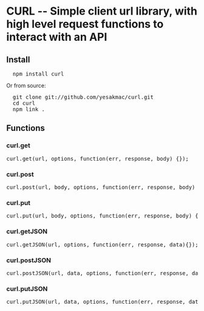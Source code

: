 # CURL -- Simple client url library, with high level request functions to interact with an API

## Install

<pre>
  npm install curl
</pre>

Or from source:
<pre>
  git clone git://github.com/yesakmac/curl.git 
  cd curl
  npm link .
</pre>

## Functions
### curl.get

<pre>curl.get(url, options, function(err, response, body) {});</pre>
	
### curl.post

<pre>curl.post(url, body, options, function(err, response, body) {});</pre>

### curl.put

<pre>curl.put(url, body, options, function(err, response, body) {});</pre>

### curl.getJSON

<pre>curl.getJSON(url, options, function(err, response, data){});</pre>

### curl.postJSON

<pre>curl.postJSON(url, data, options, function(err, response, data){});</pre>

### curl.putJSON

<pre>curl.putJSON(url, data, options, function(err, response, data){});</pre>
